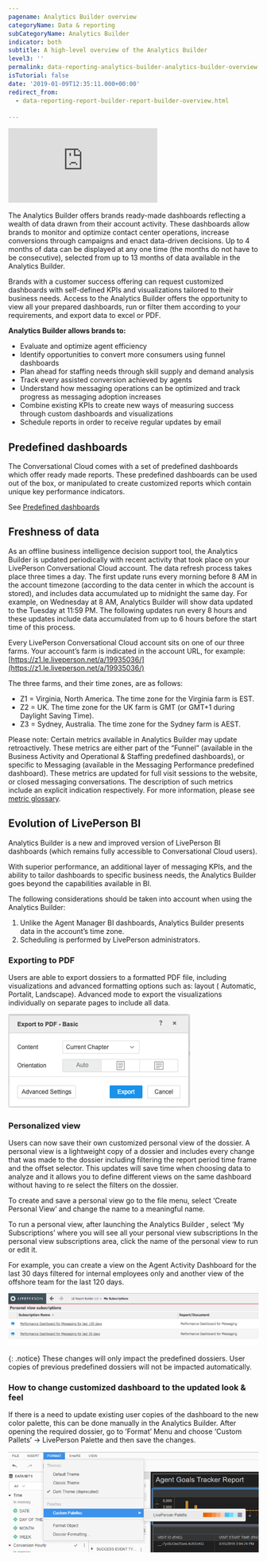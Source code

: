 ```yaml
---
pagename: Analytics Builder overview
categoryName: Data & reporting
subCategoryName: Analytics Builder
indicator: both
subtitle: A high-level overview of the Analytics Builder
level3: ''
permalink: data-reporting-analytics-builder-analytics-builder-overview.html
isTutorial: false
date: '2019-01-09T12:35:11.000+00:00'
redirect_from:
  - data-reporting-report-builder-report-builder-overview.html

---
```

<iframe style="max-width: 750px;" src="https://player.vimeo.com/video/344251526" frameborder="0" webkitallowfullscreen mozallowfullscreen allowfullscreen></iframe>

The Analytics Builder offers brands ready-made dashboards reflecting a wealth of data drawn from their account activity. These dashboards allow brands to monitor and optimize contact center operations, increase conversions through campaigns and enact data-driven decisions. Up to 4 months of data can be displayed at any one time (the months do not have to be consecutive), selected from up to 13 months of data available in the Analytics Builder.

Brands with a customer success offering can request customized dashboards with self-defined KPIs and visualizations tailored to their business needs. Access to the Analytics Builder offers the opportunity to view all your prepared dashboards, run or filter them according to your requirements, and export data to excel or PDF.

**Analytics Builder allows brands to:**

* Evaluate and optimize agent efficiency
* Identify opportunities to convert more consumers using funnel dashboards
* Plan ahead for staffing needs through skill supply and demand analysis
* Track every assisted conversion achieved by agents
* Understand how messaging operations can be optimized and track progress as messaging adoption increases
* Combine existing KPIs to create new ways of measuring success through custom dashboards and visualizations
* Schedule reports in order to receive regular updates by email

## Predefined dashboards
The Conversational Cloud comes with a set of predefined dashboards which offer ready made reports. These predefined dashboards can be used out of the box, or manipulated to create customized reports which contain unique key performance indicators.

See [Predefined dashboards](data-reporting-report-builder-predefined-dashboards.html)

## Freshness of data

As an offline business intelligence decision support tool, the Analytics Builder is updated periodically with recent activity that took place on your LivePerson Conversational Cloud account. The data refresh process takes place three times a day. The first update runs every morning before 8 AM in the account timezone (according to the data center in which the account is stored), and includes data accumulated up to midnight the same day. For example, on Wednesday at 8 AM, Analytics Builder will show data updated to the Tuesday at 11:59 PM. The following updates run every 8 hours and these updates include data accumulated from up to 6 hours before the start time of this process.

Every LivePerson Conversational Cloud account sits on one of our three farms. Your account’s farm is indicated in the account URL, for example: [https://z1.le.liveperson.net/a/19935036/](https://z1.le.liveperson.net/a/19935036/)

The three farms, and their time zones, are as follows:

* Z1 = Virginia, North America. The time zone for the Virginia farm is EST.
* Z2 = UK. The time zone for the UK farm is GMT (or GMT+1 during Daylight Saving Time).
* Z3 = Sydney, Australia. The time zone for the Sydney farm is AEST.

Please note: Certain metrics available in Analytics Builder may update retroactively. These metrics are either part of the “Funnel” (available in the Business Activity and Operational & Staffing predefined dashboards), or specific to Messaging (available in the Messaging Performance predefined dashboard). These metrics are updated for full visit sessions to the website, or closed messaging conversations. The description of such metrics include an explicit indication respectively. For more information, please see [metric glossary](https://developers.liveperson.com/essential-resources-report-builder-data-metrics.html).

## Evolution of LivePerson BI

Analytics Builder is a new and improved version of LivePerson BI dashboards (which remains fully accessible to Conversational Cloud users).

With superior performance, an additional layer of messaging KPIs, and the ability to tailor dashboards to specific business needs, the Analytics Builder goes beyond the capabilities available in BI.

The following considerations should be taken into account when using the Analytics Builder:

1. Unlike the Agent Manager BI dashboards, Analytics Builder presents data in the account’s time zone.
2. Scheduling is performed by LivePerson administrators.

### Exporting to PDF

Users are able to export dossiers to a formatted PDF file, including visualizations and advanced formatting options such as:
layout ( Automatic, Portalit, Landscape). Advanced mode to export the visualizations individually on separate pages to include all data.

![](img/export-to-pdf.png)

### Personalized view

Users can now save their own customized personal view of the dossier. A personal view is a lightweight copy of a dossier and includes every change that was made to the dossier including filtering the report period time frame and the offset selector. This updates will save time when choosing data to analyze and it allows you to define different views on the same dashboard without having to re select the filters on the dossier.

To create and save a personal view go to the file menu, select ‘Create Personal View’ and change the name to a meaningful name.

To run a personal view, after launching the Analytics Builder , select ‘My Subscriptions’ where you will see all your personal view subscriptions
In the personal view subscriptions area, click the name of the personal view to run or edit it.

For example, you can create a view on the Agent Activity Dashboard for the last 30 days filtered for internal employees only and another view of the offshore team for the last 120 days.

![](img/personalized-view.png)

{: .notice}
These changes will only impact the predefined dossiers. User copies of previous predefined dossiers will not be impacted automatically.

### How to change customized dashboard to the updated look & feel
If there is a need to update existing user copies of the dashboard to the new color palette, this can be done manually in the Analytics Builder. After opening the required dossier, go to ‘Format’ Menu and choose ‘Custom Pallets’ -> LivePerson Palette and then save the changes.

![](img/pallete.png)
